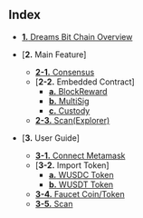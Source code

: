 ## Index

- [**1.** Dreams Bit Chain Overview](docs/overview.md)

- [**2.** Main Feature]
  - [**2-1.** Consensus](docs/mainfeature_consensus.md)
  - [**2-2.** Embedded Contract]
    - [**a.** BlockReward](docs/mainfeature_embddedcontract_blockreward.md)
    - [**b.** MultiSig](docs/mainfeature_embeddedcontract_multisig.md)
    - [**c.** Custody](docs/mainfeature_embeddedcontract_custody.md)
  - [**2-3.** Scan(Explorer)](docs/mainfeature_scan.md)


- [**3.** User Guide]
  - [**3-1.** Connect Metamask](docs/userguide_connectmetamask.md)
  - [**3-2.** Import Token]
    - [**a.** WUSDC Token](docs/userguide_importtoken_wusdc.md)
    - [**b.** WUSDT Token](docs/userguide_importtoken_wusdt.md)
  - [**3-4.** Faucet Coin/Token](docs/userguide_faucet.md)
  - [**3-5.** Scan](docs/userguide_scan.md)
  